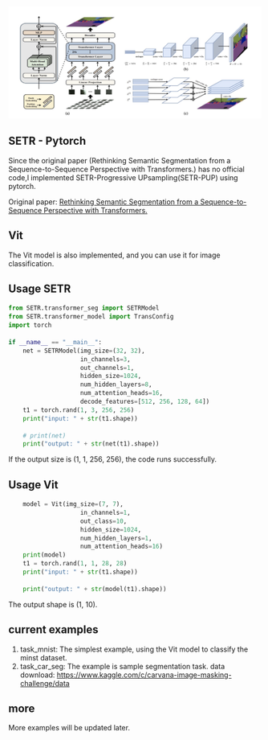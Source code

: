 
<img src="./SETR.png" width="800px"></img>

## SETR - Pytorch

Since the original paper (Rethinking Semantic Segmentation from a Sequence-to-Sequence Perspective with Transformers.) has no official code,I implemented SETR-Progressive UPsampling(SETR-PUP) using pytorch.

Original paper: <a href="https://arxiv.org/abs/2012.15840">Rethinking Semantic Segmentation from a Sequence-to-Sequence Perspective with Transformers.</a>

## Vit
The Vit model is also implemented, and you can use it for image classification.

## Usage SETR

```python
from SETR.transformer_seg import SETRModel
from SETR.transformer_model import TransConfig
import torch 

if __name__ == "__main__":
    net = SETRModel(img_size=(32, 32), 
                    in_channels=3, 
                    out_channels=1, 
                    hidden_size=1024, 
                    num_hidden_layers=8, 
                    num_attention_heads=16, 
                    decode_features=[512, 256, 128, 64])
    t1 = torch.rand(1, 3, 256, 256)
    print("input: " + str(t1.shape))
    
    # print(net)
    print("output: " + str(net(t1).shape))

```
If the output size is (1, 1, 256, 256), the code runs successfully.

## Usage Vit
```python 
    model = Vit(img_size=(7, 7), 
                    in_channels=1, 
                    out_class=10, 
                    hidden_size=1024, 
                    num_hidden_layers=1, 
                    num_attention_heads=16)
    print(model)
    t1 = torch.rand(1, 1, 28, 28)
    print("input: " + str(t1.shape))

    print("output: " + str(model(t1).shape))
```
The output shape is (1, 10).

## current examples
1. task_mnist: The simplest example, using the Vit model to classify the minst dataset.
2. task_car_seg: The example is sample segmentation task. data download: <a href="https://www.kaggle.com/c/carvana-image-masking-challenge/data">https://www.kaggle.com/c/carvana-image-masking-challenge/data</a>

## more
More examples will be updated later.